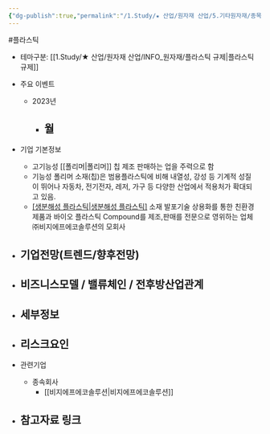 ```yaml
---
{"dg-publish":true,"permalink":"/1.Study/★ 산업/원자재 산업/5.기타원자재/종목/BGF에코머티리얼즈/","created":"2024-11-20T21:02:28.968+09:00","updated":"2025-06-03T20:07:20.829+09:00"}
---
```


#플라스틱



- 테마구분: [[1.Study/★ 산업/원자재 산업/INFO_원자재/플라스틱 규제\|플라스틱 규제]]




- 주요 이벤트
	- 2023년
		- 월
			- 




- 기업 기본정보
	- 고기능성 [[폴리머\|폴리머]] 칩 제조 판매하는 업을 주력으로 함
	- 기능성 폴리머 소재(칩)은 범용플라스틱에 비해 내열성, 강성 등 기계적 성질이 뛰어나 자동차, 전기전자, 레저, 가구 등 다양한 산업에서 적용처가 확대되고 있음. 
	- [[생분해성 플라스틱\|생분해성 플라스틱]](PLA) 소재 발포기술 상용화를 통한 친환경 제품과 바이오 플라스틱 Compound를 제조,판매를 전문으로 영위하는 업체 ㈜비지에프에코솔루션의 모회사





 - 기업전망(트렌드/향후전망)
	- 





- 비즈니스모델 / 밸류체인 / 전후방산업관계
	- 





- 세부정보
	- 





- 리스크요인
	- 





- 관련기업
	- 종속회사
		- [[비지에프에코솔루션\|비지에프에코솔루션]]




- 참고자료 링크
	- 